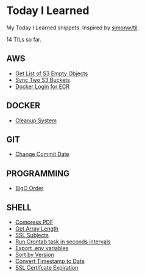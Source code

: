 # Today I Learned

My Today I Learned snippets. Inspired by [simonw/til](https://github.com/simonw/til).

<!-- drop -->
14 TILs so far.

## AWS
 - [Get List of S3 Empty Objects](aws/s3-empty-objects.md)
 - [Sync Two S3 Buckets](aws/s3-sync-buckets.md)
 - [Docker Login for ECR](aws/ecr-docker-login.md)

## DOCKER
 - [Cleanup System](docker/cleanup-system.md)

## GIT
 - [Change Commit Date](git/change-commit-date.md)

## PROGRAMMING
 - [BigO Order](programming/big-o-order.md)

## SHELL
 - [Compress PDF](shell/pdf-compress.md)
 - [Get Array Length](shell/array-length.md)
 - [SSL Subjects](shell/ssl-cert-subject.md)
 - [Run Crontab task in seconds intervals](shell/crontab-less-than-minute.md)
 - [Export .env variables](shell/dotenv-export-variables.md)
 - [Sort by Version](shell/sort-by-version.md)
 - [Convert Timestamp to Date](shell/timestamp_convert.md)
 - [SSL Certifcate Expiration](shell/ssl-cert-expiration.md)

